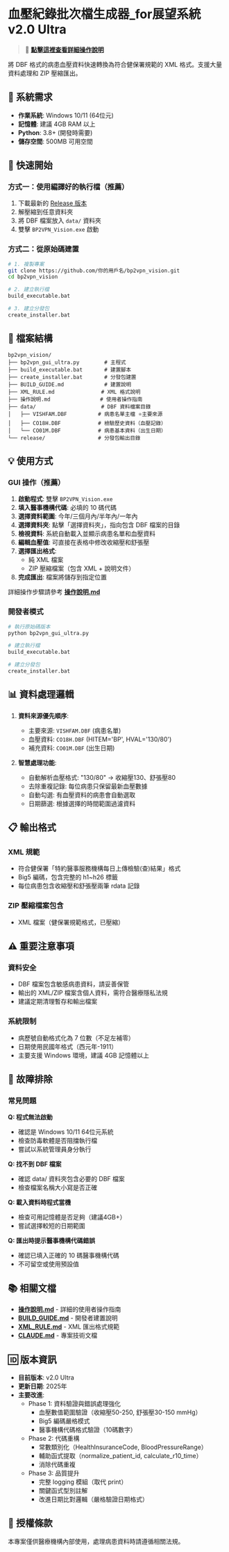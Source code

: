 # 血壓紀錄批次檔生成器_for展望系統 v2.0 Ultra

> 📖 **[點擊這裡查看詳細操作說明](操作說明.md)**

將 DBF 格式的病患血壓資料快速轉換為符合健保署規範的 XML 格式。支援大量資料處理和 ZIP 壓縮匯出。


## 🔧 系統需求

- **作業系統**: Windows 10/11 (64位元)
- **記憶體**: 建議 4GB RAM 以上
- **Python**: 3.8+ (開發時需要)
- **儲存空間**: 500MB 可用空間

## 🚀 快速開始

### 方式一：使用編譯好的執行檔（推薦）
1. 下載最新的 [Release 版本](../../releases)
2. 解壓縮到任意資料夾
3. 將 DBF 檔案放入 `data/` 資料夾
4. 雙擊 `BP2VPN_Vision.exe` 啟動

### 方式二：從原始碼建置
```bash
# 1. 複製專案
git clone https://github.com/你的用戶名/bp2vpn_vision.git
cd bp2vpn_vision

# 2. 建立執行檔
build_executable.bat

# 3. 建立分發包
create_installer.bat
```

## 📁 檔案結構

```
bp2vpn_vision/
├── bp2vpn_gui_ultra.py        # 主程式
├── build_executable.bat       # 建置腳本
├── create_installer.bat       # 分發包建置
├── BUILD_GUIDE.md             # 建置說明
├── XML_RULE.md               # XML 格式說明
├── 操作說明.md                # 使用者操作指南
├── data/                     # DBF 資料檔案目錄
│   ├── VISHFAM.DBF          # 病患名單主檔 ⭐主要來源
│   ├── CO18H.DBF            # 檢驗歷史資料（血壓記錄）
│   └── CO01M.DBF            # 病患基本資料（出生日期）
└── release/                 # 分發包輸出目錄
```

## 💡 使用方式

### GUI 操作（推薦）
1. **啟動程式**: 雙擊 `BP2VPN_Vision.exe`
2. **填入醫事機構代碼**: 必填的 10 碼代碼
3. **選擇資料範圍**: 今年/三個月內/半年內/一年內
4. **選擇資料夾**: 點擊「選擇資料夾」，指向包含 DBF 檔案的目錄
5. **檢視資料**: 系統自動載入並顯示病患名單和血壓資料
6. **編輯血壓值**: 可直接在表格中修改收縮壓和舒張壓
7. **選擇匯出格式**: 
   - 純 XML 檔案
   - ZIP 壓縮檔案（包含 XML + 說明文件）
8. **完成匯出**: 檔案將儲存到指定位置

詳細操作步驟請參考 **[操作說明.md](操作說明.md)**

### 開發者模式
```bash
# 執行原始碼版本
python bp2vpn_gui_ultra.py

# 建立執行檔
build_executable.bat

# 建立分發包  
create_installer.bat
```

## 📊 資料處理邏輯

1. **資料來源優先順序**:
   - 主要來源: `VISHFAM.DBF` (病患名單)
   - 血壓資料: `CO18H.DBF` (HITEM='BP', HVAL='130/80')
   - 補充資料: `CO01M.DBF` (出生日期)

2. **智慧處理功能**:
   - 自動解析血壓格式: "130/80" → 收縮壓130、舒張壓80
   - 去除重複記錄: 每位病患只保留最新血壓數據
   - 自動勾選: 有血壓資料的病患會自動選取
   - 日期篩選: 根據選擇的時間範圍過濾資料

## 📋 輸出格式

### XML 規範
- 符合健保署「特約醫事服務機構每日上傳檢驗(查)結果」格式
- Big5 編碼，包含完整的 h1~h26 標籤
- 每位病患包含收縮壓和舒張壓兩筆 rdata 記錄

### ZIP 壓縮檔案包含
- XML 檔案（健保署規範格式，已壓縮）

## ⚠️ 重要注意事項

### 資料安全
- DBF 檔案包含敏感病患資料，請妥善保管
- 輸出的 XML/ZIP 檔案含個人資料，需符合醫療隱私法規
- 建議定期清理暫存和輸出檔案

### 系統限制
- 病歷號自動格式化為 7 位數（不足左補零）
- 日期使用民國年格式（西元年-1911）
- 主要支援 Windows 環境，建議 4GB 記憶體以上

## 🔧 故障排除

### 常見問題

**Q: 程式無法啟動**
- 確認是 Windows 10/11 64位元系統
- 檢查防毒軟體是否阻擋執行檔
- 嘗試以系統管理員身分執行

**Q: 找不到 DBF 檔案**  
- 確認 data/ 資料夾包含必要的 DBF 檔案
- 檢查檔案名稱大小寫是否正確

**Q: 載入資料時程式當機**
- 檢查可用記憶體是否足夠（建議4GB+）
- 嘗試選擇較短的日期範圍

**Q: 匯出時提示醫事機構代碼錯誤**
- 確認已填入正確的 10 碼醫事機構代碼
- 不可留空或使用預設值

## 📚 相關文檔

- **[操作說明.md](操作說明.md)** - 詳細的使用者操作指南
- **[BUILD_GUIDE.md](BUILD_GUIDE.md)** - 開發者建置說明  
- **[XML_RULE.md](XML_RULE.md)** - XML 匯出格式規範
- **[CLAUDE.md](CLAUDE.md)** - 專案技術文檔

## 🆔 版本資訊

- **目前版本**: v2.0 Ultra
- **更新日期**: 2025年
- **主要改進**:
  - Phase 1: 資料驗證與錯誤處理強化
    - 血壓數值範圍驗證（收縮壓50-250, 舒張壓30-150 mmHg）
    - Big5 編碼嚴格模式
    - 醫事機構代碼格式驗證（10碼數字）
  - Phase 2: 代碼重構
    - 常數類別化（HealthInsuranceCode, BloodPressureRange）
    - 輔助函式提取（normalize_patient_id, calculate_r10_time）
    - 消除代碼重複
  - Phase 3: 品質提升
    - 完整 logging 模組（取代 print）
    - 關鍵函式型別註解
    - 改進日期比對邏輯（嚴格驗證日期格式）

## 📄 授權條款

本專案僅供醫療機構內部使用，處理病患資料時請遵循相關法規。